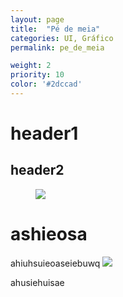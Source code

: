 ```yaml
---
layout: page
title:  "Pé de meia"
categories: UI, Gráfico
permalink: pe_de_meia

weight: 2
priority: 10
color: '#2dccad'
---
```


# header1
## header2

<figure><img src="{{ site.baseurl }}/assets/pedemeia/proj_pe_de_meia.png"/></figure>

# ashieosa

ahiuhsuieoaseiebuwq
<img src="{{ site.baseurl }}/assets/proj_pe_de_meia.png"/>

ahusiehuisae
